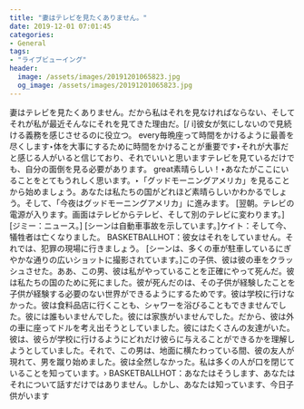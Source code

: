 ```yaml
---
title: "妻はテレビを見たくありません。"
date: 2019-12-01 07:01:45
categories:
- General
tags:
- "ライブビューイング"
header:
  image: /assets/images/20191201065823.jpg
  og_image: /assets/images/20191201065823.jpg
---
```


妻はテレビを見たくありません。だから私はそれを見なければならない、そしてそれが私が最近そんなにそれを見てきた理由だ。[/ i]彼女が気にしないので見続ける義務を感じさせるのに役立つ。 every毎晩座って時間をかけるように最善を尽くします‣体を大事にするために時間をかけることが重要です‣それが大事だと感じる人がいると信じており、それでいいと思いますテレビを見ているだけでも、自分の面倒を見る必要があります。 great素晴らしい！‣あなたがここにいることをとてもうれしく思います。‣「グッドモーニングアメリカ」を見ることから始めましょう。あなたは私たちの国がどれほど素晴らしいかわかるでしょう。そして、「今夜はグッドモーニングアメリカ」に進みます。 [翌朝。テレビの電源が入ります。画面はテレビからテレビ、そして別のテレビに変わります。] [ジミー：ニュース。] [シーンは自動車事故を示しています。]ケイト：そして今、犠牲者は亡くなりました。 BASKETBALLHOT：彼女はそれをしていません。それでは、犯罪の現場に行きましょう。 [シーンは、多くの車が駐車しているにぎやかな通りの広いショットに撮影されています。]この子供、彼は彼の車をクラッシュさせた。ああ、この男、彼は私がやっていることを正確にやって死んだ。彼は私たちの国のために死にました。彼が死んだのは、その子供が経験したことを子供が経験する必要のない世界ができるようにするためです。彼は学校に行けなかった。彼は食料品店に行くことも、シャワーを浴びることもできませんでした。彼には誰もいませんでした。彼には家族がいませんでした。だから、彼は外の車に座ってドルを考え出そうとしていました。彼にはたくさんの友達がいた。彼は、彼らが学校に行けるようにどれだけ彼らに与えることができるかを理解しようとしていました。それで、この男は、地面に横たわっている間、彼の友人が現れて、男を蹴り始めました。彼は全然しなかった。私は多くの人が口を閉じていることを知っています。› BASKETBALLHOT：あなたはそうします、あなたはそれについて話すだけではありません。しかし、あなたは知っています、今日子供がいます
